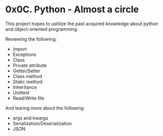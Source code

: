# 0x0C. Python - Almost a circle

This project hopes to ustilize the past acquired knowledge about python and object-oriented programming.

Reviewing the following:
- Import
- Exceptions
- Class
- Private attribute
- Getter/Setter
- Class method
- Static method
- Inheritance
- Unittest
- Read/Write file

And learing more about the following:
- args and kwargs
- Serialization/Deserialization
- JSON
